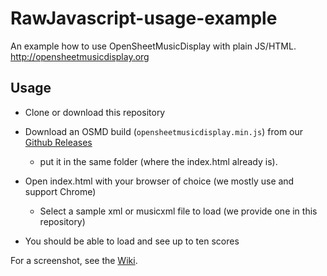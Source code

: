 # RawJavascript-usage-example
An example how to use OpenSheetMusicDisplay with plain JS/HTML. http://opensheetmusicdisplay.org

## Usage
* Clone or download this repository

* Download an OSMD build (`opensheetmusicdisplay.min.js`) from our [Github Releases](https://github.com/opensheetmusicdisplay/opensheetmusicdisplay/releases)
  * put it in the same folder (where the index.html already is).
* Open index.html with your browser of choice (we mostly use and support Chrome)
  * Select a sample xml or musicxml file to load (we provide one in this repository)
* You should be able to load and see up to ten scores

For a screenshot, see the [Wiki](https://github.com/opensheetmusicdisplay/RawJavascript-usage-example/wiki).

